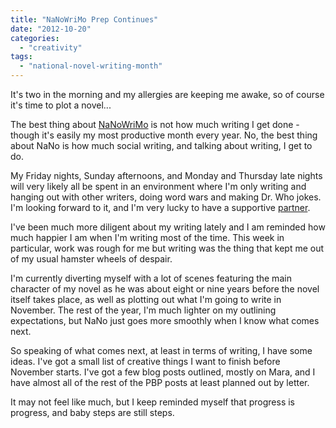 ```yaml
---
title: "NaNoWriMo Prep Continues"
date: "2012-10-20"
categories: 
  - "creativity"
tags: 
  - "national-novel-writing-month"
---
```


It's two in the morning and my allergies are keeping me awake, so of course it's time to plot a novel...

The best thing about [NaNoWriMo](http://www.nanowrimo.org "NaNoWriMo") is not how much writing I get done - though it's easily my most productive month every year. No, the best thing about NaNo is how much social writing, and talking about writing, I get to do.

My Friday nights, Sunday afternoons, and Monday and Thursday late nights will very likely all be spent in an environment where I'm only writing and hanging out with other writers, doing word wars and making Dr. Who jokes. I'm looking forward to it, and I'm very lucky to have a supportive [partner](http://rippingback.wordpress.com).

I've been much more diligent about my writing lately and I am reminded how much happier I am when I'm writing most of the time. This week in particular, work was rough for me but writing was the thing that kept me out of my usual hamster wheels of despair.

I'm currently diverting myself with a lot of scenes featuring the main character of my novel as he was about eight or nine years before the novel itself takes place, as well as plotting out what I'm going to write in November. The rest of the year, I'm much lighter on my outlining expectations, but NaNo just goes more smoothly when I know what comes next.

So speaking of what comes next, at least in terms of writing, I have some ideas. I've got a small list of creative things I want to finish before November starts. I've got a few blog posts outlined, mostly on Mara, and I have almost all of the rest of the PBP posts at least planned out by letter.

It may not feel like much, but I keep reminded myself that progress is progress, and baby steps are still steps.
